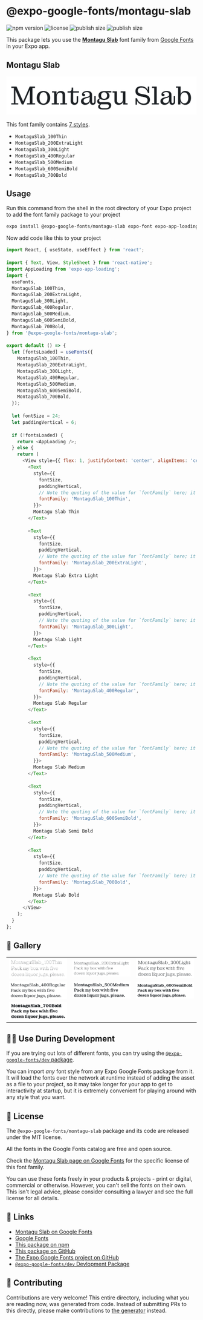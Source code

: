 # @expo-google-fonts/montagu-slab

![npm version](https://flat.badgen.net/npm/v/@expo-google-fonts/montagu-slab)
![license](https://flat.badgen.net/github/license/expo/google-fonts)
![publish size](https://flat.badgen.net/packagephobia/install/@expo-google-fonts/montagu-slab)
![publish size](https://flat.badgen.net/packagephobia/publish/@expo-google-fonts/montagu-slab)

This package lets you use the [**Montagu Slab**](https://fonts.google.com/specimen/Montagu+Slab) font family from [Google Fonts](https://fonts.google.com/) in your Expo app.

## Montagu Slab

![Montagu Slab](./font-family.png)

This font family contains [7 styles](#-gallery).

- `MontaguSlab_100Thin`
- `MontaguSlab_200ExtraLight`
- `MontaguSlab_300Light`
- `MontaguSlab_400Regular`
- `MontaguSlab_500Medium`
- `MontaguSlab_600SemiBold`
- `MontaguSlab_700Bold`

## Usage

Run this command from the shell in the root directory of your Expo project to add the font family package to your project
```sh
expo install @expo-google-fonts/montagu-slab expo-font expo-app-loading
```

Now add code like this to your project
```js
import React, { useState, useEffect } from 'react';

import { Text, View, StyleSheet } from 'react-native';
import AppLoading from 'expo-app-loading';
import {
  useFonts,
  MontaguSlab_100Thin,
  MontaguSlab_200ExtraLight,
  MontaguSlab_300Light,
  MontaguSlab_400Regular,
  MontaguSlab_500Medium,
  MontaguSlab_600SemiBold,
  MontaguSlab_700Bold,
} from '@expo-google-fonts/montagu-slab';

export default () => {
  let [fontsLoaded] = useFonts({
    MontaguSlab_100Thin,
    MontaguSlab_200ExtraLight,
    MontaguSlab_300Light,
    MontaguSlab_400Regular,
    MontaguSlab_500Medium,
    MontaguSlab_600SemiBold,
    MontaguSlab_700Bold,
  });

  let fontSize = 24;
  let paddingVertical = 6;

  if (!fontsLoaded) {
    return <AppLoading />;
  } else {
    return (
      <View style={{ flex: 1, justifyContent: 'center', alignItems: 'center' }}>
        <Text
          style={{
            fontSize,
            paddingVertical,
            // Note the quoting of the value for `fontFamily` here; it expects a string!
            fontFamily: 'MontaguSlab_100Thin',
          }}>
          Montagu Slab Thin
        </Text>

        <Text
          style={{
            fontSize,
            paddingVertical,
            // Note the quoting of the value for `fontFamily` here; it expects a string!
            fontFamily: 'MontaguSlab_200ExtraLight',
          }}>
          Montagu Slab Extra Light
        </Text>

        <Text
          style={{
            fontSize,
            paddingVertical,
            // Note the quoting of the value for `fontFamily` here; it expects a string!
            fontFamily: 'MontaguSlab_300Light',
          }}>
          Montagu Slab Light
        </Text>

        <Text
          style={{
            fontSize,
            paddingVertical,
            // Note the quoting of the value for `fontFamily` here; it expects a string!
            fontFamily: 'MontaguSlab_400Regular',
          }}>
          Montagu Slab Regular
        </Text>

        <Text
          style={{
            fontSize,
            paddingVertical,
            // Note the quoting of the value for `fontFamily` here; it expects a string!
            fontFamily: 'MontaguSlab_500Medium',
          }}>
          Montagu Slab Medium
        </Text>

        <Text
          style={{
            fontSize,
            paddingVertical,
            // Note the quoting of the value for `fontFamily` here; it expects a string!
            fontFamily: 'MontaguSlab_600SemiBold',
          }}>
          Montagu Slab Semi Bold
        </Text>

        <Text
          style={{
            fontSize,
            paddingVertical,
            // Note the quoting of the value for `fontFamily` here; it expects a string!
            fontFamily: 'MontaguSlab_700Bold',
          }}>
          Montagu Slab Bold
        </Text>
      </View>
    );
  }
};

```

## 🔡 Gallery


||||
|-|-|-|
|![MontaguSlab_100Thin](./MontaguSlab_100Thin.ttf.png)|![MontaguSlab_200ExtraLight](./MontaguSlab_200ExtraLight.ttf.png)|![MontaguSlab_300Light](./MontaguSlab_300Light.ttf.png)||
|![MontaguSlab_400Regular](./MontaguSlab_400Regular.ttf.png)|![MontaguSlab_500Medium](./MontaguSlab_500Medium.ttf.png)|![MontaguSlab_600SemiBold](./MontaguSlab_600SemiBold.ttf.png)||
|![MontaguSlab_700Bold](./MontaguSlab_700Bold.ttf.png)||||


## 👩‍💻 Use During Development

If you are trying out lots of different fonts, you can try using the [`@expo-google-fonts/dev` package](https://github.com/expo/google-fonts/tree/master/font-packages/dev#readme).

You can import *any* font style from any Expo Google Fonts package from it. It will load the fonts
over the network at runtime instead of adding the asset as a file to your project, so it may take longer
for your app to get to interactivity at startup, but it is extremely convenient
for playing around with any style that you want.

## 📖 License

The `@expo-google-fonts/montagu-slab` package and its code are released under the MIT license.

All the fonts in the Google Fonts catalog are free and open source.

Check the [Montagu Slab page on Google Fonts](https://fonts.google.com/specimen/Montagu+Slab) for the specific license of this font family.

You can use these fonts freely in your products & projects - print or digital, commercial or otherwise. However, you can't sell the fonts on their own. This isn't legal advice, please consider consulting a lawyer and see the full license for all details.

## 🔗 Links

- [Montagu Slab on Google Fonts](https://fonts.google.com/specimen/Montagu+Slab)
- [Google Fonts](https://fonts.google.com/)
- [This package on npm](https://www.npmjs.com/package/@expo-google-fonts/montagu-slab)
- [This package on GitHub](https://github.com/expo/google-fonts/tree/master/font-packages/montagu-slab)
- [The Expo Google Fonts project on GitHub](https://github.com/expo/google-fonts)
- [`@expo-google-fonts/dev` Devlopment Package](https://github.com/expo/google-fonts/tree/master/font-packages/dev)

## 🤝 Contributing

Contributions are very welcome! This entire directory, including what you are reading now, was generated from code. Instead of submitting PRs to this directly, please make contributions to [the generator](https://github.com/expo/google-fonts/tree/master/packages/generator) instead.
